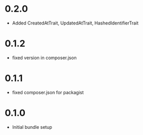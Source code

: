 # 0.2.0
- Added CreatedAtTrait, UpdatedAtTrait, HashedIdentifierTrait

# 0.1.2
- fixed version in composer.json

# 0.1.1
- fixed composer.json for packagist

# 0.1.0
- Initial bundle setup